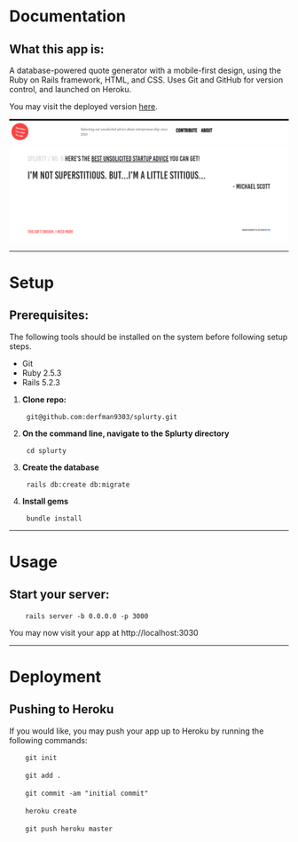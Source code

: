 # Documentation

## What this app is:

A database-powered quote generator with a mobile-first design, using the Ruby on Rails framework, HTML, and CSS. Uses Git and GitHub for version control, and launched on Heroku.

You may visit the deployed version [here](https://splurty-frederichodges.herokuapp.com/).

![Splurty app screenshot](app/assets/images/splurty.PNG "Splurty app screenshot")

***
# Setup

## Prerequisites:
 
 The following tools should be installed on the system before following setup steps.
 
  - Git
  - Ruby 2.5.3
  - Rails 5.2.3
  
1. **Clone repo:**
       
        git@github.com:derfman9303/splurty.git
        
2. **On the command line, navigate to the Splurty directory**
        
        cd splurty

3. **Create the database**
        
        rails db:create db:migrate
        
4. **Install gems**
        
        bundle install

***
# Usage

## Start your server:

        rails server -b 0.0.0.0 -p 3000

You may now visit your app at http://localhost:3030


***
# Deployment

## Pushing to Heroku

If you would like, you may push your app up to Heroku by running the following commands:

        git init
        
        git add .
        
        git commit -am "initial commit"
        
        heroku create
        
        git push heroku master
 

